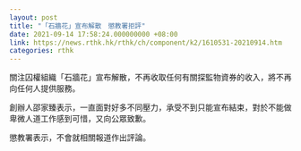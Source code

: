 ```yaml
---
layout: post
title: "「石牆花」宣布解散　懲教署拒評"
date: 2021-09-14 17:58:24.000000000 +08:00
link: https://news.rthk.hk/rthk/ch/component/k2/1610531-20210914.htm
categories: rthk
---
```


關注囚權組織「石牆花」宣布解散，不再收取任何有關探監物資券的收入，將不再向任何人提供服務。

創辦人邵家臻表示，一直面對好多不同壓力，承受不到只能宣布結束，對於不能做卑微人道工作感到可惜，又向公眾致歉。

懲教署表示，不會就相關報道作出評論。

